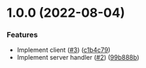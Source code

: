 # 1.0.0 (2022-08-04)


### Features

* Implement client ([#3](https://github.com/enisdenjo/graphql-http/issues/3)) ([c1b4c79](https://github.com/enisdenjo/graphql-http/commit/c1b4c798c0d869085d9c6b0a2119ce807c00471b))
* Implement server handler ([#2](https://github.com/enisdenjo/graphql-http/issues/2)) ([99b888b](https://github.com/enisdenjo/graphql-http/commit/99b888b9ff0194f26fa1e7b056ed28feda88d29c))
